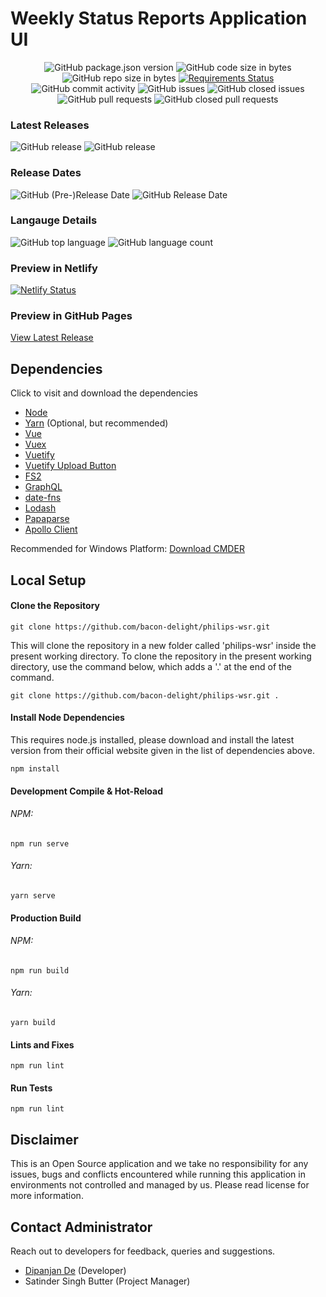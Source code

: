 # Weekly Status Reports Application UI

<p align="center">
	<img alt="GitHub package.json version" src="https://img.shields.io/github/package-json/v/bacon-delight/philips-wsr.svg?style=for-the-badge">
	<img alt="GitHub code size in bytes" src="https://img.shields.io/github/languages/code-size/bacon-delight/philips-wsr.svg?style=for-the-badge">
	<img alt="GitHub repo size in bytes" src="https://img.shields.io/github/repo-size/bacon-delight/philips-wsr.svg?style=for-the-badge">
	<a href="https://requires.io/github/bacon-delight/philips-wsr/requirements/?branch=gh-pages"><img src="https://requires.io/github/bacon-delight/philips-wsr/requirements.svg?branch=gh-pages" alt="Requirements Status" /></a>
	<img alt="GitHub commit activity" src="https://img.shields.io/github/commit-activity/m/bacon-delight/philips-wsr.svg?style=for-the-badge">
	<img alt="GitHub issues" src="https://img.shields.io/github/issues-raw/bacon-delight/philips-wsr.svg?label=Open%20Issues&style=for-the-badge">
	<img alt="GitHub closed issues" src="https://img.shields.io/github/issues-closed-raw/bacon-delight/philips-wsr.svg?label=Closed%20Issues&style=for-the-badge">
	<img alt="GitHub pull requests" src="https://img.shields.io/github/issues-pr-raw/bacon-delight/philips-wsr.svg?label=Pull%20Requests%20%28Open%29&style=for-the-badge">
	<img alt="GitHub closed pull requests" src="https://img.shields.io/github/issues-pr-closed-raw/bacon-delight/philips-wsr.svg?label=Pull%20Requests%20%28Closed%29&style=for-the-badge">
</p>

### Latest Releases
<p>
	<img alt="GitHub release" src="https://img.shields.io/github/release-pre/bacon-delight/philips-wsr.svg?label=Pre%20Release&style=for-the-badge">
	<img alt="GitHub release" src="https://img.shields.io/github/release/bacon-delight/philips-wsr.svg?style=for-the-badge">
</p>

### Release Dates
<p>
	<img alt="GitHub (Pre-)Release Date" src="https://img.shields.io/github/release-date-pre/bacon-delight/philips-wsr.svg?label=PRE%20RELEASE&style=for-the-badge">
	<img alt="GitHub Release Date" src="https://img.shields.io/github/release-date/bacon-delight/philips-wsr.svg?label=RELEASE&style=for-the-badge">
</p>

### Langauge Details
<p>
	<img alt="GitHub top language" src="https://img.shields.io/github/languages/top/bacon-delight/philips-wsr.svg?color=%23f45342&style=for-the-badge">
	<img alt="GitHub language count" src="https://img.shields.io/github/languages/count/bacon-delight/philips-wsr.svg?style=for-the-badge">
</p>

### Preview in Netlify
[![Netlify Status](https://api.netlify.com/api/v1/badges/1873bdba-2935-4128-8c1c-c540c18e214e/deploy-status)](https://app.netlify.com/sites/philips-wsr/deploys)

### Preview in GitHub Pages
[View Latest Release](https://bacon-delight.github.io/philips-wsr/)

## Dependencies
Click to visit and download the dependencies

* [Node](https://nodejs.org/en/)
* [Yarn](https://yarnpkg.com/en/) (Optional, but recommended)
* [Vue](https://vuejs.org/)
* [Vuex](https://vuex.vuejs.org/)
* [Vuetify](https://vuetifyjs.com/en/)
* [Vuetify Upload Button](https://github.com/DoritoBandito/vuetify-upload-button)
* [FS2](https://www.npmjs.com/package/fs2)
* [GraphQL](https://graphql.org/)
* [date-fns](https://date-fns.org/)
* [Lodash](https://lodash.com/)
* [Papaparse](https://www.papaparse.com/)
* [Apollo Client](https://vue-apollo.netlify.com/)

Recommended for Windows Platform: [Download CMDER](https://cmder.net/)

## Local Setup

#### Clone the Repository
```
git clone https://github.com/bacon-delight/philips-wsr.git
```

This will clone the repository in a new folder called 'philips-wsr' inside the present working directory. To clone the repository in the present working directory, use the command below, which adds a '.' at the end of the command.

```
git clone https://github.com/bacon-delight/philips-wsr.git .
```

#### Install Node Dependencies
This requires node.js installed, please download and install the latest version from their official website given in the list of dependencies above.

```
npm install
```

#### Development Compile & Hot-Reload
###### NPM:

```
npm run serve
```

###### Yarn:

```
yarn serve
```

#### Production Build
###### NPM:

```
npm run build
```

###### Yarn:

```
yarn build
```

#### Lints and Fixes

```
npm run lint
```

#### Run Tests

```
npm run lint
```

## Disclaimer
This is an Open Source application and we take no responsibility for any issues, bugs and conflicts encountered while running this application in environments not controlled and managed by us. Please read license for more information.

## Contact Administrator
Reach out to developers for feedback, queries and suggestions.

* [Dipanjan De](https://dipanjande.com) (Developer)
* Satinder Singh Butter (Project Manager)
